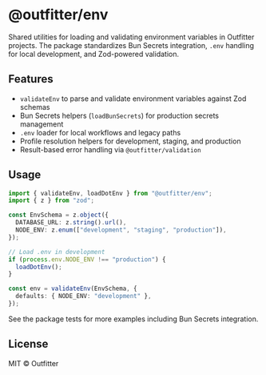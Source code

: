 # @outfitter/env

Shared utilities for loading and validating environment variables in Outfitter
projects. The package standardizes Bun Secrets integration, `.env` handling
for local development, and Zod-powered validation.

## Features

- `validateEnv` to parse and validate environment variables against Zod schemas
- Bun Secrets helpers (`loadBunSecrets`) for production secrets management
- `.env` loader for local workflows and legacy paths
- Profile resolution helpers for development, staging, and production
- Result-based error handling via `@outfitter/validation`

## Usage

```ts
import { validateEnv, loadDotEnv } from "@outfitter/env";
import { z } from "zod";

const EnvSchema = z.object({
  DATABASE_URL: z.string().url(),
  NODE_ENV: z.enum(["development", "staging", "production"]),
});

// Load .env in development
if (process.env.NODE_ENV !== "production") {
  loadDotEnv();
}

const env = validateEnv(EnvSchema, {
  defaults: { NODE_ENV: "development" },
});
```

See the package tests for more examples including Bun Secrets integration.

## License

MIT © Outfitter
